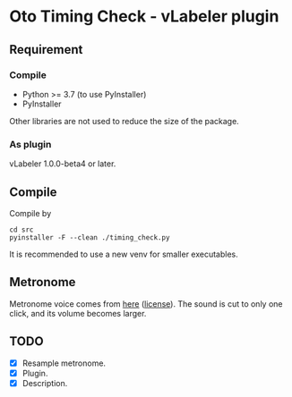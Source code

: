 # Oto Timing Check - vLabeler plugin

## Requirement

### Compile

- Python >= 3.7 (to use PyInstaller)
- PyInstaller

Other libraries are not used to reduce the size of the package.

### As plugin

vLabeler 1.0.0-beta4 or later.

## Compile

Compile by

```
cd src
pyinstaller -F --clean ./timing_check.py
```

It is recommended to use a new venv for smaller executables.

## Metronome

Metronome voice comes from [here](https://pixabay.com/sound-effects/metronome-05-67359/) ([license](https://pixabay.com/service/license-summary/)). 
The sound is cut to only one click, and its volume becomes larger.

## TODO

- [x] Resample metronome.
- [x] Plugin.
- [x] Description.
